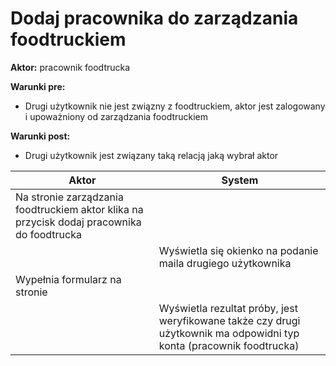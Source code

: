# Dodaj pracownika do zarządzania foodtruckiem

**Aktor:** pracownik foodtrucka

**Warunki pre:**

* Drugi użytkownik nie jest związny z foodtruckiem, aktor jest zalogowany i upoważniony od zarządzania foodtruckiem

**Warunki post:**

* Drugi użytkownik jest związany taką relacją jaką wybrał aktor

Aktor | System
---|---
Na stronie zarządzania foodtruckiem aktor klika na przycisk dodaj pracownika do foodtrucka | 
||Wyświetla się okienko na podanie maila drugiego użytkownika
Wypełnia formularz na stronie|
||Wyświetla rezultat próby, jest weryfikowane także czy drugi użytkownik ma odpowidni typ konta (pracownik foodtrucka)